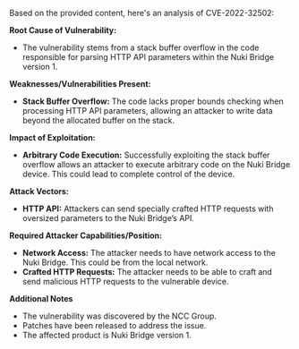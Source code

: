 Based on the provided content, here's an analysis of CVE-2022-32502:

**Root Cause of Vulnerability:**
- The vulnerability stems from a stack buffer overflow in the code responsible for parsing HTTP API parameters within the Nuki Bridge version 1.

**Weaknesses/Vulnerabilities Present:**
- **Stack Buffer Overflow:** The code lacks proper bounds checking when processing HTTP API parameters, allowing an attacker to write data beyond the allocated buffer on the stack.

**Impact of Exploitation:**
- **Arbitrary Code Execution:** Successfully exploiting the stack buffer overflow allows an attacker to execute arbitrary code on the Nuki Bridge device. This could lead to complete control of the device.

**Attack Vectors:**
- **HTTP API:** Attackers can send specially crafted HTTP requests with oversized parameters to the Nuki Bridge’s API.

**Required Attacker Capabilities/Position:**
- **Network Access:** The attacker needs to have network access to the Nuki Bridge. This could be from the local network.
- **Crafted HTTP Requests:** The attacker needs to be able to craft and send malicious HTTP requests to the vulnerable device.

**Additional Notes**
- The vulnerability was discovered by the NCC Group.
- Patches have been released to address the issue.
- The affected product is Nuki Bridge version 1.